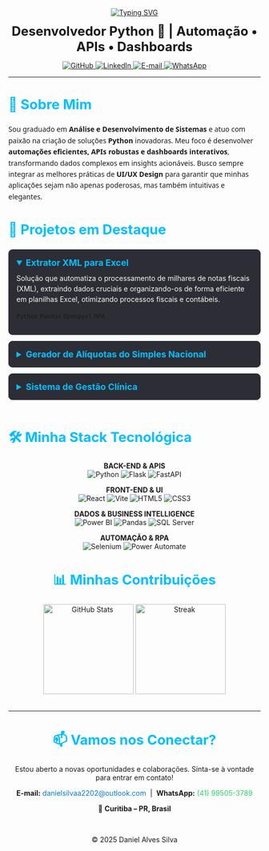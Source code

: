 <div align="center">
  <a href="https://git.io/typing-svg"><img src="https://readme-typing-svg.demolab.com?font=Fira+Code&weight=600&size=26&pause=1000&color=00BFFF&center=true&vCenter=true&width=250&lines=Ol%C3%A1!+Sou+o+Daniel" alt="Typing SVG" /></a>
  
  <h2 align="center" style="font-size:1.6rem; margin:0.8rem 0;">Desenvolvedor Python 🐍 | Automação • APIs • Dashboards</h2>
 
  <p>
    <a href="https://github.com/danielsilvaa2202" target="_blank">
      <img src="https://img.shields.io/badge/GitHub-181717?style=for-the-badge&logo=github&logoColor=white" alt="GitHub">
    </a>
    <a href="https://www.linkedin.com/in/daniel-alves-9023a324b/" target="_blank">
      <img src="https://img.shields.io/badge/LinkedIn-0A66C2?style=for-the-badge&logo=linkedin&logoColor=white" alt="LinkedIn">
    </a>
    <a href="mailto:danielsilvaa2202@outlook.com" target="_blank">
      <img src="https://img.shields.io/badge/Email-0078D4?style=for-the-badge&logo=microsoft-outlook&logoColor=white" alt="E-mail">
    </a>
     <a href="https://wa.me/5541995053789" target="_blank">
      <img src="https://img.shields.io/badge/WhatsApp-25D366?style=for-the-badge&logo=whatsapp&logoColor=white" alt="WhatsApp">
    </a>
  </p>
</div>

---

<h2 style="font-size:1.7rem; color:#00BFFF;">👋 Sobre Mim</h2>
<p style="font-family: 'Segoe UI', Tahoma, Geneva, Verdana, sans-serif; line-height: 1.6;">
  Sou graduado em <strong>Análise e Desenvolvimento de Sistemas</strong> e atuo com paixão na criação de soluções <strong>Python</strong> inovadoras. Meu foco é desenvolver <strong>automações eficientes, APIs robustas e dashboards interativos</strong>, transformando dados complexos em insights acionáveis. Busco sempre integrar as melhores práticas de <strong>UI/UX Design</strong> para garantir que minhas aplicações sejam não apenas poderosas, mas também intuitivas e elegantes.
</p>

<h2 style="font-size:1.7rem; color:#00BFFF;">🚀 Projetos em Destaque</h2>

<details open style="border: 1px solid #282a36; padding: 15px; border-radius: 8px; margin-bottom: 12px; background-color: #2D2D35;">
  <summary style="font-size: 1.1rem; font-weight: bold; cursor: pointer; color:#00BFFF;"><strong>Extrator XML para Excel</strong></summary>
  <p style="margin-top: 10px; line-height: 1.5; color:#f8f8f2;">Solução que automatiza o processamento de milhares de notas fiscais (XML), extraindo dados cruciais e organizando-os de forma eficiente em planilhas Excel, otimizando processos fiscais e contábeis.</p>
  <p style="margin-top: 10px;">
    <code>Python</code> <code>Pandas</code> <code>Openpyxl</code> <code>RPA</code>
  </p>
</details>

<details style="border: 1px solid #282a36; padding: 15px; border-radius: 8px; margin-bottom: 12px; background-color: #2D2D35;">
  <summary style="font-size: 1.1rem; font-weight: bold; cursor: pointer; color:#00BFFF;"><strong>Gerador de Alíquotas do Simples Nacional</strong></summary>
  <p style="margin-top: 10px; line-height: 1.5; color:#f8f8f2;">Calcula com precisão as alíquotas de ICMS e ISS para empresas do Simples Nacional, considerando faixas de faturamento e anexos legais, simplificando a gestão tributária.</p>
  <p style="margin-top: 10px;">
    <code>Python</code> <code>Flask</code> <code>Lógica Fiscal</code>
  </p>
</details>

<details style="border: 1px solid #282a36; padding: 15px; border-radius: 8px; background-color: #2D2D35;">
  <summary style="font-size: 1.1rem; font-weight: bold; cursor: pointer; color:#00BFFF;"><strong>Sistema de Gestão Clínica</strong></summary>
  <p style="margin-top: 10px; line-height: 1.5; color:#f8f8f2;">Plataforma full-stack para gestão de clínicas, com agendamentos, prontuário eletrônico de pacientes e um sistema de notificações automáticas via e-mail.</p>
  <p style="margin-top: 10px;">
    <code>React</code> <code>TypeScript</code> <code>FastAPI</code> <code>SQL</code>
  </p>
</details>

<br>

<h2 style="font-size:1.7rem; color:#00BFFF;">🛠️ Minha Stack Tecnológica</h2>
<div align="center" style="margin-bottom: 20px;">
  <p>
    <strong>BACK-END & APIS</strong><br>
    <img src="https://img.shields.io/badge/Python-3776AB?style=for-the-badge&logo=python&logoColor=white" alt="Python">
    <img src="https://img.shields.io/badge/Flask-000000?style=for-the-badge&logo=flask&logoColor=white" alt="Flask">
    <img src="https://img.shields.io/badge/FastAPI-009688?style=for-the-badge&logo=fastapi&logoColor=white" alt="FastAPI">
  </p>
  <p>
    <strong>FRONT-END & UI</strong><br>
    <img src="https://img.shields.io/badge/React-61DAFB?style=for-the-badge&logo=react&logoColor=black" alt="React">
    <img src="https://img.shields.io/badge/Vite-646CFF?style=for-the-badge&logo=vite&logoColor=white" alt="Vite">
    <img src="https://img.shields.io/badge/HTML5-E34F26?style=for-the-badge&logo=html5&logoColor=white" alt="HTML5">
    <img src="https://img.shields.io/badge/CSS3-1572B6?style=for-the-badge&logo=css3&logoColor=white" alt="CSS3">
  </p>
  <p>
    <strong>DADOS & BUSINESS INTELLIGENCE</strong><br>
    <img src="https://img.shields.io/badge/Power%20BI-F2C811?style=for-the-badge&logo=powerbi&logoColor=black" alt="Power BI">
    <img src="https://img.shields.io/badge/Pandas-150458?style=for-the-badge&logo=pandas&logoColor=white" alt="Pandas">
    <img src="https://img.shields.io/badge/Microsoft%20SQL%20Server-CC2927?style=for-the-badge&logo=microsoftsqlserver&logoColor=white" alt="SQL Server">
  </p>
  <p>
    <strong>AUTOMAÇÃO & RPA</strong><br>
    <img src="https://img.shields.io/badge/Selenium-43B02A?style=for-the-badge&logo=selenium&logoColor=white" alt="Selenium">
    <img src="https://img.shields.io/badge/Power%20Automate-0066FF?style=for-the-badge&logo=powerautomate&logoColor=white" alt="Power Automate">
  </p>
</div>

<div align="center" style="margin-bottom: 30px;">
  <h2 style="font-size:1.7rem; color:#00BFFF;">📊 Minhas Contribuições</h2>
  <img height="180em" src="https://github-readme-stats.vercel.app/api?username=danielsilvaa2202&show_icons=true&theme=dracula&include_all_commits=true&count_private=true&hide_border=true" alt="GitHub Stats"/>
  <img height="180em" src="https://github-readme-streak-stats.herokuapp.com?user=danielsilvaa2202&theme=dracula&hide_border=true" alt="Streak"/>
</div>

---

<div align="center">
  <h2 style="font-size:1.7rem; color:#00BFFF;">📫 Vamos nos Conectar?</h2>
  <p>Estou aberto a novas oportunidades e colaborações. Sinta-se à vontade para entrar em contato!</p>
  <p>
    <strong>E-mail:</strong> <a href="mailto:danielsilvaa2202@outlook.com" style="color:#0078D4; text-decoration:none;">danielsilvaa2202@outlook.com</a>
    &nbsp;|&nbsp;
    <strong>WhatsApp:</strong> <a href="https://wa.me/5541995053789" style="color:#25D366; text-decoration:none;">(41) 99505-3789</a>
  </p>
  <p>📍 <strong>Curitiba – PR, Brasil</strong></p>
  <br>
  <p>© 2025 Daniel Alves Silva</p>
</div>
